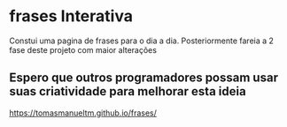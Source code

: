 # frases Interativa
Constui uma pagina de frases para o dia a dia. Posteriormente fareia a 2 fase deste projeto com maior alterações 

## Espero que outros programadores possam usar suas criatividade para melhorar esta ideia

https://tomasmanueltm.github.io/frases/
